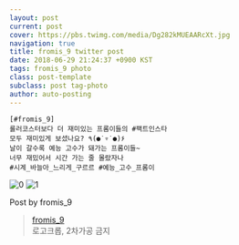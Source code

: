 ```yaml
---
layout: post
current: post
cover: https://pbs.twimg.com/media/Dg282kMUEAARcXt.jpg
navigation: true
title: fromis_9 twitter post
date: 2018-06-29 21:24:37 +0900 KST
tags: fromis_9 photo
class: post-template
subclass: post tag-photo
author: auto-posting
---
```


```  
[#fromis_9]  
롤러코스터보다 더 재미있는 프롬이들의 #팩트인스타  
모두 재미있게 보셨나요? ٩(●˙▿˙●)۶  
날이 갈수록 예능 고수가 돼가는 프롬이들~  
너무 재밌어서 시간 가는 줄 몰랐자나   
#시계_바늘아_느리게_구르르 #예능_고수_프롬이  

```

![0](https://pbs.twimg.com/media/Dg2802wUEAIQT-n.jpg)
![1](https://pbs.twimg.com/media/Dg282kMUEAARcXt.jpg)


Post by fromis_9

> [fromis_9](https://twitter.com/realfromis_9)  
  로고크롭, 2차가공 금지